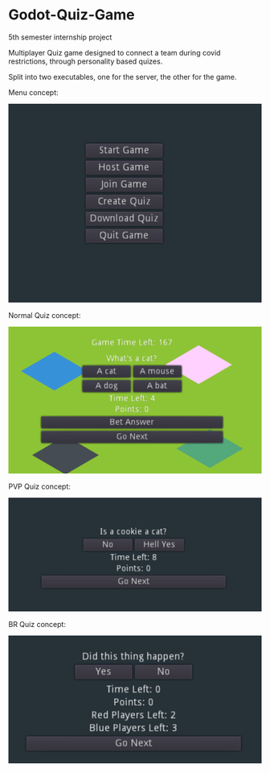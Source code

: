 # Godot-Quiz-Game

5th semester internship project

Multiplayer Quiz game designed to connect a team during covid restrictions, through personality based quizes.

Split into two executables, one for the server, the other for the game.

Menu concept:

<img src="Quiz_Pictures/Screenshot_2015-07-11-23-36-23.png" width="800" >

Normal Quiz concept:

<img src="Quiz_Pictures/Quiz.PNG" width="800" >

PVP Quiz concept:

<img src="Quiz_Pictures/Quiz%202.PNG" width="800" >

BR Quiz concept:

<img src="Quiz_Pictures/Quiz%20Battle%20Royale.PNG" width="800" >
